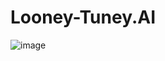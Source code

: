 # Looney-Tuney.AI
![image](https://github.com/user-attachments/assets/4a4f382a-6e58-477e-a1a6-559d1d2df243)

